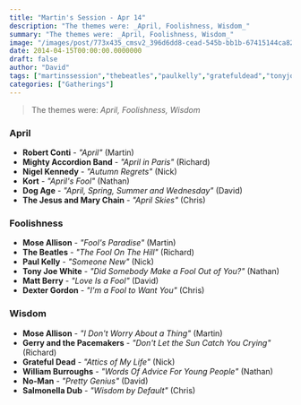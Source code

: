 ```yaml
---
title: "Martin's Session - Apr 14"
description: "The themes were: _April, Foolishness, Wisdom_"
summary: "The themes were: _April, Foolishness, Wisdom_"
image: "/images/post/773x435_cmsv2_396d6dd8-cead-545b-bb1b-67415144ca82-7501764.png"
date: 2014-04-15T00:00:00.0000000
draft: false
author: "David"
tags: ["martinssession","thebeatles","paulkelly","gratefuldead","tonyjoewhite","mattberry","moseallison","noman","thejesusandmarychain","kort","dogage","robertconti","nigelkennedy","dextergordon","salmonelladub","williamburroughs","mightyaccordionband","gerryandthepacemakers"]
categories: ["Gatherings"]
---
```

> The themes were: _April, Foolishness, Wisdom_
### April
- **Robert Conti** - _"April"_ (Martin)
- **Mighty Accordion Band** - _"April in Paris"_ (Richard)
- **Nigel Kennedy** - _"Autumn Regrets"_ (Nick)
- **Kort** - _"April's Fool"_ (Nathan)
- **Dog Age** - _"April, Spring, Summer and Wednesday"_ (David)
- **The Jesus and Mary Chain** - _"April Skies"_ (Chris)
### Foolishness
- **Mose Allison** - _"Fool's Paradise"_ (Martin)
- **The Beatles** - _"The Fool On The Hill"_ (Richard)
- **Paul Kelly** - _"Someone New"_ (Nick)
- **Tony Joe White** - _"Did Somebody Make a Fool Out of You?"_ (Nathan)
- **Matt Berry** - _"Love Is a Fool"_ (David)
- **Dexter Gordon** - _"I'm a Fool to Want You"_ (Chris)
### Wisdom
- **Mose Allison** - _"I Don't Worry About a Thing"_ (Martin)
- **Gerry and the Pacemakers** - _"Don't Let the Sun Catch You Crying"_ (Richard)
- **Grateful Dead** - _"Attics of My Life"_ (Nick)
- **William Burroughs** - _"Words Of Advice For Young People"_ (Nathan)
- **No-Man** - _"Pretty Genius"_ (David)
- **Salmonella Dub** - _"Wisdom by Default"_ (Chris)
